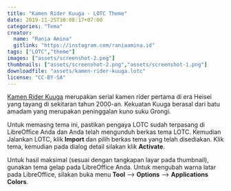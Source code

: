 ```yaml
---
title: "Kamen Rider Kuuga - LOTC Theme"
date: 2019-11-25T10:08:17+07:00
categories: "Tema"
creator: 
  name: "Rania Amina"
  gitlink: "https://instagram.com/raniaamina.id"
tags: ["LOTC","theme"]
images: ["assets/screenshot-2.png"]
thumbnails: ["assets/screenshot-2.png","assets/screenshot-1.png"]
downloadfile: "assets/kamen-rider-kuuga.lotc"
license: "CC-BY-SA"
---
```

[Kamen Rider Kuuga](https://kamenrider.fandom.com/wiki/Kamen_Rider_Kuuga) merupakan serial kamen rider pertama di era Heisei yang tayang di sekitaran tahun 2000-an. Kekuatan Kuuga berasal dari batu amadam yang merupakan peninggalan kuno suku Grongi.<!--more-->

Untuk memasng tema ini, pastikan pengaya LOTC sudah terpasang di LibreOffice Anda dan Anda telah mengunduh berkas tema LOTC. Kemudian Jalankan LOTC, klik **Import** dan pilih berkas tema yang telah disediakan. Klik tema, kemudian pada dialog detail silakan klik **Activate**.

Untuk hasil maksimal (sesuai dengan tangkapan layar pada thumbnail), gunakan tema gelap pada LibreOffice Anda. Untuk mengubah warna latar pada LibreOffice, silakan buka menu **Tool** --> **Options** --> **Applications Colors**. 
